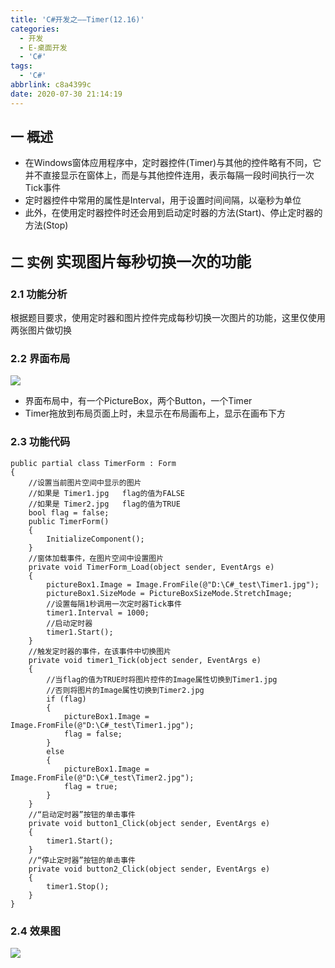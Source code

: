 ```yaml
---
title: 'C#开发之——Timer(12.16)'
categories:
  - 开发
  - E-桌面开发
  - 'C#'
tags:
  - 'C#'
abbrlink: c8a4399c
date: 2020-07-30 21:14:19
---
```

## 一 概述

* 在Windows窗体应用程序中，定时器控件(Timer)与其他的控件略有不同，它并不直接显示在窗体上，而是与其他控件连用，表示每隔一段时间执行一次Tick事件
* 定时器控件中常用的属性是Interval，用于设置时间间隔，以毫秒为单位
* 此外，在使用定时器控件时还会用到启动定时器的方法(Start)、停止定时器的方法(Stop)

<!--more-->

## 二  实例  <font size=5> 实现图片每秒切换一次的功能 </font>

### 2.1 功能分析

 根据题目要求，使用定时器和图片控件完成每秒切换一次图片的功能，这里仅使用两张图片做切换 

### 2.2 界面布局
![][1]

* 界面布局中，有一个PictureBox，两个Button，一个Timer
* Timer拖放到布局页面上时，未显示在布局画布上，显示在画布下方

### 2.3 功能代码

```
public partial class TimerForm : Form
{
    //设置当前图片空间中显示的图片
    //如果是 Timer1.jpg   flag的值为FALSE
    //如果是 Timer2.jpg   flag的值为TRUE
    bool flag = false;
    public TimerForm()
    {
        InitializeComponent();
    }
    //窗体加载事件，在图片空间中设置图片
    private void TimerForm_Load(object sender, EventArgs e)
    {
        pictureBox1.Image = Image.FromFile(@"D:\C#_test\Timer1.jpg");
        pictureBox1.SizeMode = PictureBoxSizeMode.StretchImage;
        //设置每隔1秒调用一次定时器Tick事件
        timer1.Interval = 1000;
        //启动定时器
        timer1.Start();
    }
    //触发定时器的事件，在该事件中切换图片
    private void timer1_Tick(object sender, EventArgs e)
    {
        //当flag的值为TRUE时将图片控件的Image属性切换到Timer1.jpg
        //否则将图片的Image属性切换到Timer2.jpg
        if (flag)
        {
            pictureBox1.Image = Image.FromFile(@"D:\C#_test\Timer1.jpg");
            flag = false;
        }
        else
        {
            pictureBox1.Image = Image.FromFile(@"D:\C#_test\Timer2.jpg");
            flag = true;
        }
    }
    //“启动定时器”按钮的单击事件
    private void button1_Click(object sender, EventArgs e)
    {
        timer1.Start();
    }
    //“停止定时器”按钮的单击事件
    private void button2_Click(object sender, EventArgs e)
    {
        timer1.Stop();
    }
}
```
### 2.4 效果图
![][2]



[1]:https://raw.githubusercontent.com/PGzxc/CDN/master/blog-image/csharp-winform-timer-layout.png
[2]:https://raw.githubusercontent.com/PGzxc/CDN/master/blog-image/csharp-winform-timer-view.gif
